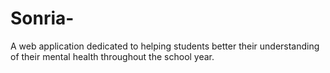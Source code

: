 # Sonria-
A web application dedicated to helping students better their understanding of their mental health throughout the school year.
